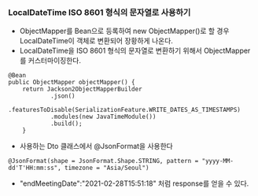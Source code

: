 ### LocalDateTime ISO 8601 형식의 문자열로 사용하기
- ObjectMapper를 Bean으로 등록하여 new ObjectMapper()로 할 경우 LocalDateTime이 객체로 변환되어 장황하게 나온다.
- LocalDateTime을 ISO 8601 형식의 문자열로 변환하기 위해서 ObjectMapper를 커스터마이징한다.
```
@Bean
public ObjectMapper objectMapper() {
    return Jackson2ObjectMapperBuilder
            .json()
            .featuresToDisable(SerializationFeature.WRITE_DATES_AS_TIMESTAMPS)
            .modules(new JavaTimeModule())
            .build();
    }
```
- 사용하는 Dto 클래스에서 @JsonFormat을 사용한다
```
@JsonFormat(shape = JsonFormat.Shape.STRING, pattern = "yyyy-MM-dd'T'HH:mm:ss", timezone = "Asia/Seoul")
```
- "endMeetingDate":"2021-02-28T15:51:18" 처럼 response를 얻을 수 있다.
